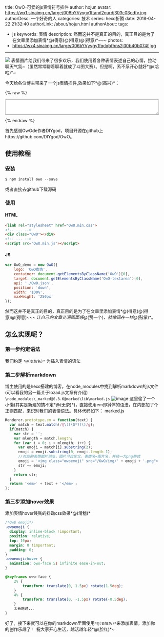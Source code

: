 title: OwO-可爱的js表情符号插件
author: hojun
avatar: https://wx1.sinaimg.cn/large/006bYVyvgy1ftand2qurdj303c03cdfv.jpg
authorDesc: 一个好奇的人
categories: 技术
series: hexo折腾
date: 2018-04-22 21:32:40
authorLink: /about/hojun.html
authorAbout:
tags:
 - js
keywords: 表情
description: 然而这并不是真正的目的，真正目的是为了在文章里添加表情*@(得意)@(得意)@(得意)*~~~
photos:
 - https://wx4.sinaimg.cn/large/006bYVyvgy1fqdqbfhns2j30b40b074f.jpg
---
![](https://wx4.sinaimg.cn/large/006bYVyvgy1fqdqbfhns2j30b40b074f.jpg)
表情图片给我们带来了很多欢乐，我们使用着各种表情表述自己的心情，拉动聊天气氛~（虽然常常聊着聊着就成了斗图大赛）。但是啊，系不系开心就好*@(哈哈)*~

今天给各位博主带来了一个js表情插件,效果如下*@(高兴)*：

{% raw %}
<link rel="stylesheet" href="/OwO/css/OwO.min.css">
<textarea class="OwO-textarea" style="width: 100%; height: 50px; margin-bottom: 10px; padding: 10px;"></textarea>
<div class="OwO"></div>
<script src="/OwO/js/OwO.min.js"></script>
<script>
    var OwO_OwO = new OwO({
        logo: 'OωO表情',
        container: document.getElementsByClassName('OwO')[0],
        target: document.getElementsByClassName('OwO-textarea')[0],
        api: '/OwO/json/OwO.json',
        position: 'down',
        width: '100%',
        maxHeight: '250px'
    });
</script>
{% endraw %}

首先感谢OwOde作者DIYgod，项目开源在github上https://github.com/DIYgod/OwO。

## 使用教程
### 安装

```js
$ npm install owo --save
```
或者直接去github下载源码

### 使用

#### HTML

```html
<link rel="stylesheet" href="OwO.min.css">
<!-- ... -->
<div class="OwO"></div>
<!-- ... -->
<script src="OwO.min.js"></script>
```

#### JS

```js
var OwO_demo = new OwO({
    logo: 'OωO表情',
    container: document.getElementsByClassName('OwO')[0],
    target: document.getElementsByClassName('OwO-textarea')[0],
    api: './OwO.json',
    position: 'down',
    width: '100%',
    maxHeight: '250px'
});
```

然而这并不是真正的目的，真正目的是为了在文章里添加表情*@(得意)@(得意)@(得意)*~~~
让自己的文章充满画面感*@(赞一个)*，就像现在一样*@(鼓掌)*。

## **怎么实现呢？**
### **第一步约定语法**
我们约定 `*@(表情名)*` 为插入表情的语法
### **第二步解析markdown**
博主使用的是hexo搭建的博客，在node_modules中找到解析markdown的js文件(可以看我的另一篇关于lozad.js文章有介绍)
`\node_modules\_marked@0.3.6@marked\lib\marked.js`
![image](https://wx2.sinaimg.cn/large/006bYVyvgy1fljpj5cg8ej308f00p741.jpg)
这里偷了一个小懒(其实是新建的搞不定*@(无奈)*)，直接使用em即斜体的语法，在内部加了个正则匹配，来识别我们的表情语法。具体代码如下：
marked.js
```js
Renderer.prototype.em = function(text) {
  var match = text.match(/@\((\S*?)\)/g);
  if(match) {
    var str = '';
    var mlength = match.length;
    for (var i = 0; i < mlength; i++) {
      var emoji = match[i].substring(2);
      emoji = emoji.substring(0, emoji.length-1);
      //对应的表情图片地址，图片可自定义。表情名=图片名，并统一为png格式
      emoji = '<img class="owoemoji" src="/OwO/img/' + emoji + '.png">';
      str += emoji;
    }
    return str;
  }
  return '<em>' + text + '</em>';
};
```
### **第三步添加hover效果**
添加表情hover贱贱的抖动css效果*@(滑稽)*
```css
/*OwO emoji*/
.owoemoji {
  display: inline-block !important;
  position: relative;
  top: 10px;
  margin: 0 !important;
  padding: 0;
}
.owoemoji:hover {
  animation: owo-face 5s infinite ease-in-out;
}

@keyframes owo-face {
    2% {
        transform: translate(0, 1.5px) rotate(1.5deg);
    }
    4% {
        transform: translate(0, -1.5px) rotate(-0.5deg);
    }
    太长略过...
}
```
好了，接下来就可以在你的markdown里面使用`*@(表情名)*`来添加表情，添加你的创作乐趣了！
祝大家开心生活，越活越年轻*@(脸红)*~